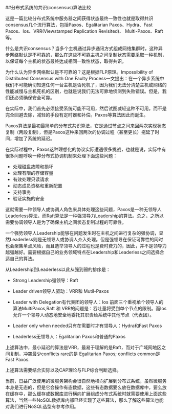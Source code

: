 ##分布式系统的共识(consensus)算法比较
   
这是一篇比较分布式系统中服务器之间获得状态最终一致性也就是取得共识consensus几个流行算法，包括Paxos、Egalitarian Paxos、Hydra、Fast Paxos、Ios、VRR(Viewstamped Replication Revisited)、 Multi-Paxos、Raft等。

什么是共识consensus？当多个主机通过异步通讯方式组成网络集群时，这种异步网络默认是不可靠的，那么在这些不可靠主机之间复制状态需要采取一种机制，以保证每个主机的状态最终达成相同一致性状态，取得共识。

为什么认为异步网络默认是不可靠的？这是根据FLP原理。Impossibility of Distributed Consensus with One Faulty Process一文提出：在一个异步系统中我们不可能确切知道任何一台主机是否死机了，因为我们无法分清楚主机或网络的性能减慢与主机死机的区别，也就是说我们无法可靠地侦测到失败错误。但是，我们还必须确保安全可靠。

在实际中，我们首先必须接受系统可能不可用，然后试图减轻这种不可用，而不是完全回避去除，减轻的手段有定时器和补偿。Paxos等算法因此而诞生。

Paxos算法是最初最简单的分布式共识算法，它是通过节点之间来回两次实现状态复制（两段复制），但是Paxos这种来回两次的协调过程（甚至更长）拖延了时间，增加了系统的延迟。

在实际过程中，Paxos这种理想化的协议实际遭遇很多挑战，也就是说，实际中有很多问题呼唤一种分布式协调机制来处理下面这些问题：

* 处理磁盘故障和损坏
* 处理有限的存储容量
* 有效处理只读请求
* 动态成员资格和重新配置
* 支持事务
* 验证实施的安全

这就需要一种领导人或协调人角色来具体处理这些问题，Paxos是一种无领导人Leaderless算法，而Raft算法是一种强领导力Leadership的算法。总之，之所以需要协调领导人是为了确保主机之间状态复制过程的可靠性。

一个强势领导人Leadership能够在问题发生时在主机之间进行复杂的强协调，显然Leaderless则是无领导人或协调人介入处理。但是强领导在保证可靠性的同时也会聚集单点风险，而且选举领导人的过程也是费时费力的，因此，并不是领导力越强越好。需要根据自己的业务领域特点在Leadership和Leaderless之间选择合适自己的算法。

从Leadership到Leaderless以此从强到弱的排序是：

- Strong Leadership强领导：Raft

- Leader driven领导人驱动：VRR和 Mutil-Paxos

- Leader with Delegation有代表团的领导人：Ios
前面三个重视单个领导人的算法MultiPaxos,Raft 和 VRR的问题是：吞吐量将受到单个节点的限制。而Ios允许一个领导人动态地安全地委托其职责给系统中其他节点（代表团）。

- Leader only when needed只有在需要时才有领导人：Hydra和Fast Paxos

- Leaderless无领导人：Egalitarian Paxos和普通的Paxos

上述算法中，最小延迟的算法是VRR，最易于理解的是Raft，而对于广域网地区之间复制，冲突最少conflicts rare的是 Egalitarian Paxos; conflicts common是 Fast Paxos.

上述算法需要结合实际以及CAP理论与FLP综合判断选择。



当前，日益广泛使用的微服务架构会很自然地横向扩展到分布式系统，虽然微服务本身是无态的，但是它会操作有态数据，这些有态数据要么放在数据库中，要么放在缓存中，那么缓存或数据库进行横向扩展组成分布式系统时就需要使用上面这些算法，当然一些NoSQL数据库内部已经实现了这些算法，那么了解这些算法也能对我们进行NoSQL选型有参考作用。
